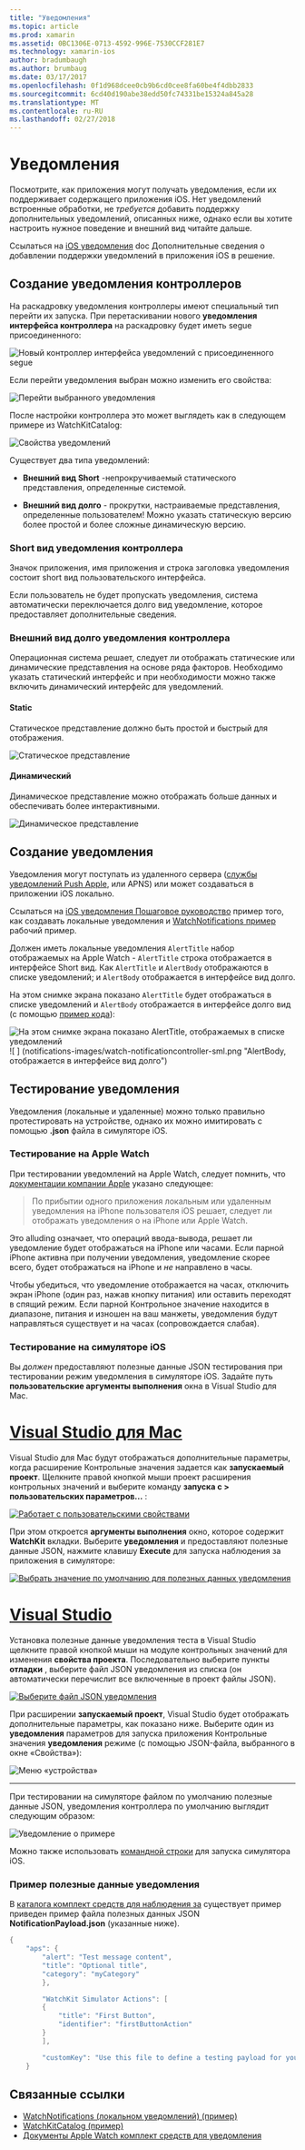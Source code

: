 ```yaml
---
title: "Уведомления"
ms.topic: article
ms.prod: xamarin
ms.assetid: 0BC1306E-0713-4592-996E-7530CCF281E7
ms.technology: xamarin-ios
author: bradumbaugh
ms.author: brumbaug
ms.date: 03/17/2017
ms.openlocfilehash: 0f1d968dcee0cb9b6cd0cee8fa60be4f4dbb2833
ms.sourcegitcommit: 6cd40d190abe38edd50fc74331be15324a845a28
ms.translationtype: MT
ms.contentlocale: ru-RU
ms.lasthandoff: 02/27/2018
---
```

# <a name="notifications"></a>Уведомления

Посмотрите, как приложения могут получать уведомления, если их поддерживает содержащего приложения iOS. Нет уведомлений встроенные обработки, не *требуется* добавить поддержку дополнительных уведомлений, описанных ниже, однако если вы хотите настроить нужное поведение и внешний вид читайте дальше.

Ссылаться на [iOS уведомления](~/ios/platform/user-notifications/deprecated/index.md) doc Дополнительные сведения о добавлении поддержки уведомлений в приложения iOS в решение.

## <a name="creating-notification-controllers"></a>Создание уведомления контроллеров

На раскадровку уведомления контроллеры имеют специальный тип перейти их запуска. При перетаскивании нового **уведомления интерфейса контроллера** на раскадровку будет иметь segue присоединенного:

![](notifications-images/notification-storyboard1.png "Новый контроллер интерфейса уведомлений с присоединенного segue")

Если перейти уведомления выбран можно изменить его свойства:

![](notifications-images/notification-storyboard2.png "Перейти выбранного уведомления")

После настройки контроллера это может выглядеть как в следующем примере из WatchKitCatalog:

![](notifications-images/notifications-segue.png "Свойства уведомлений")


Существует два типа уведомлений:

- **Внешний вид Short** -непрокручиваемый статического представления, определенные системой.

- **Внешний вид долго** - прокрутки, настраиваемые представления, определенные пользователем! Можно указать статическую версию более простой и более сложные динамическую версию.

### <a name="short-look-notification-controller"></a>Short вид уведомления контроллера

Значок приложения, имя приложения и строка заголовка уведомления состоит short вид пользовательского интерфейса.

Если пользователь не будет пропускать уведомления, система автоматически переключается долго вид уведомление, которое предоставляет дополнительные сведения.


### <a name="long-look-notification-controller"></a>Внешний вид долго уведомления контроллера

Операционная система решает, следует ли отображать статические или динамические представления на основе ряда факторов. Необходимо указать статический интерфейс и при необходимости можно также включить динамический интерфейс для уведомлений.

#### <a name="static"></a>Static

Статическое представление должно быть простой и быстрый для отображения.

![](notifications-images/notification-static.png "Статическое представление")

#### <a name="dynamic"></a>Динамический

Динамическое представление можно отображать больше данных и обеспечивать более интерактивными.

![](notifications-images/notification-dynamic.png "Динамическое представление")


## <a name="generating-notifications"></a>Создание уведомления

Уведомления могут поступать из удаленного сервера ([службы уведомлений Push Apple](https://developer.apple.com/library/ios/documentation/NetworkingInternet/Conceptual/RemoteNotificationsPG/Chapters/ApplePushService.html), или APNS) или может создаваться в приложении iOS локально.

Ссылаться на [iOS уведомления Пошаговое руководство](~/ios/platform/user-notifications/deprecated/local-notifications-in-ios-walkthrough.md) пример того, как создавать локальные уведомления и [WatchNotifications пример](https://developer.xamarin.com/samples/monotouch/WatchKit/WatchNotifications/) рабочий пример.

Должен иметь локальные уведомления `AlertTitle` набор отображаемых на Apple Watch - `AlertTitle` строка отображается в интерфейсе Short вид. Как `AlertTitle` и `AlertBody` отображаются в списке уведомлений; и `AlertBody` отображается в интерфейсе вид долго.

На этом снимке экрана показано `AlertTitle` будет отображаться в списке уведомлений и `AlertBody` отображается в интерфейсе долго вид (с помощью [пример кода](https://developer.xamarin.com/samples/monotouch/WatchKit/WatchNotifications/)):

![](notifications-images/watch-notificationslist-sml.png "На этом снимке экрана показано AlertTitle, отображаемых в списке уведомлений") ![ ] (notifications-images/watch-notificationcontroller-sml.png "AlertBody, отображается в интерфейсе вид долго")

## <a name="testing-notifications"></a>Тестирование уведомления

Уведомления (локальные и удаленные) можно только правильно протестировать на устройстве, однако их можно имитировать с помощью **.json** файла в симуляторе iOS.

### <a name="testing-on-apple-watch"></a>Тестирование на Apple Watch

При тестировании уведомлений на Apple Watch, следует помнить, что [документации компании Apple](https://developer.apple.com/library/ios/documentation/General/Conceptual/WatchKitProgrammingGuide/BasicSupport.html) указано следующее:

> По прибытии одного приложения локальным или удаленным уведомления на iPhone пользователя iOS решает, следует ли отображать уведомления о на iPhone или Apple Watch.

Это alluding означает, что операций ввода-вывода, решает ли уведомление будет отображаться на iPhone или часами. Если парной iPhone активна при получении уведомления, уведомление скорее всего, будет отображаться на iPhone и *не* направлено в часы.

Чтобы убедиться, что уведомление отображается на часах, отключить экран iPhone (один раз, нажав кнопку питания) или оставить переходят в спящий режим. Если парной Контрольное значение находится в диапазоне, питания и изношен на ваш манжеты, уведомления будут направляться существует и на часах (сопровождается слабая).

### <a name="testing-on-the-ios-simulator"></a>Тестирование на симуляторе iOS

Вы *должен* предоставляют полезные данные JSON тестирования при тестировании режим уведомления в симуляторе iOS. Задайте путь **пользовательские аргументы выполнения** окна в Visual Studio для Mac.

# <a name="visual-studio-for-mactabvsmac"></a>[Visual Studio для Mac](#tab/vsmac)

Visual Studio для Mac будут отображаться дополнительные параметры, когда расширение Контрольные значения задается как **запускаемый проект**.
Щелкните правой кнопкой мыши проект расширения контрольных значений и выберите команду **запуска с > пользовательских параметров...** :
    
[![](notifications-images/runwith-customparams-sml.png "Работает с пользовательскими свойствами")](notifications-images/runwith-customparams.png)
    
При этом откроется **аргументы выполнения** окно, которое содержит **WatchKit** вкладки. Выберите **уведомления** и предоставляют полезные данные JSON, нажмите клавишу **Execute** для запуска наблюдения за приложения в симуляторе:
    
[![](notifications-images/runwith-execargs-sml.png "Выбрать значение по умолчанию для полезных данных уведомления")](notifications-images/runwith-execargs.png)

# <a name="visual-studiotabvswin"></a>[Visual Studio](#tab/vswin)

Установка полезные данные уведомления теста в Visual Studio щелкните правой кнопкой мыши на модуле контрольных значений для изменения **свойства проекта**. Последовательно выберите пункты **отладки** , выберите файл JSON уведомления из списка (он автоматически перечислит все включенные в проект файлы JSON).
    
[![](notifications-images/runwith-execargs-sml-vs.png "Выберите файл JSON уведомления")](notifications-images/runwith-execargs-vs.png)

При расширении **запускаемый проект**, Visual Studio будет отображать дополнительные параметры, как показано ниже. Выберите один из **уведомления** параметров для запуска приложения Контрольные значения **уведомления** режиме (с помощью JSON-файла, выбранного в окне «Свойства»):
    
![](notifications-images/runwith-vs.png "Меню «устройства»")

-----

При тестировании на симуляторе файлом по умолчанию полезные данные JSON, уведомления контроллера по умолчанию выглядит следующим образом:

![](notifications-images/notification-debug-sml.png "Уведомление о примере")

Можно также использовать [командной строки](~/ios/watchos/troubleshooting.md#command_line) для запуска симулятора iOS.

### <a name="example-notification-payload"></a>Пример полезные данные уведомления

В [каталога комплект средств для наблюдения за](https://developer.xamarin.com/samples/monotouch/WatchKit/WatchKitCatalog/) существует пример приведен пример файла полезных данных JSON **NotificationPayload.json** (указанные ниже).

```csharp
{
    "aps": {
        "alert": "Test message content",
        "title": "Optional title",
        "category": "myCategory"
        },

        "WatchKit Simulator Actions": [
        {
            "title": "First Button",
            "identifier": "firstButtonAction"
        }
        ],

        "customKey": "Use this file to define a testing payload for your notifications. The aps dictionary specifies the category, alert text and title. The WatchKit Simulator Actions array can provide info for one or more action buttons in addition to the standard Dismiss button. Any other top level keys are custom payload. If you have multiple such JSON files in your project, you'll be able to choose between them in when selecting to debug the notification interface of your Watch App."
    }
```



## <a name="related-links"></a>Связанные ссылки

- [WatchNotifications (локальном уведомлений) (пример)](https://developer.xamarin.com/samples/monotouch/WatchKit/WatchNotifications/)
- [WatchKitCatalog (пример)](https://developer.xamarin.com/samples/monotouch/WatchKit/WatchKitCatalog/)
- [Документы Apple Watch комплект средств для уведомления](https://developer.apple.com/library/ios/documentation/General/Conceptual/WatchKitProgrammingGuide/BasicSupport.html)
